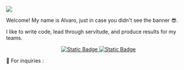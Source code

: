 <img src="images/alvaro-castro-cid-banner.jpg" style="max-width: 100%;">

Welcome! My name is Alvaro, just in case you didn't see the banner 😎. 

I like to write code, lead through servitude, and produce results for my teams. 

<p align="center"> 
    <a href="https://www.linkedin.com/in/alvaro-castro-cid-1160081a5/">
        <img alt="Static Badge" src="https://img.shields.io/badge/connect_with_me-blue?style=for-the-badge&logo=linkedIn&link=https%3A%2F%2Fwww.linkedin.com%2Fin%2Falvaro-castro-cid-1160081a5%2F">
    </a>
    <a href="">
        <img alt="Static Badge" src="https://img.shields.io/badge/checkout_my_work-orange?style=for-the-badge&link=https%3A%2F%2Fwww.castroportfolio.com%2Fhome.html">
    </a>
    <p> 🤝 For inquiries : <alvarocastrocid1@gmail.com> </p>
</p>
<!--
**fidotheprince/fidotheprince** is a ✨ _special_ ✨ repository because its `README.md` (this file) appears on your GitHub profile.
andale mono
Here are some ideas to get you started:

- 🔭 I’m currently working on ...
- 🌱 I’m currently learning ...
- 👯 I’m looking to collaborate on ...
- 🤔 I’m looking for help with ...
- 💬 Ask me about ...
- 📫 How to reach me: ...
- 😄 Pronouns: ...
- ⚡ Fun fact: ...
-->

